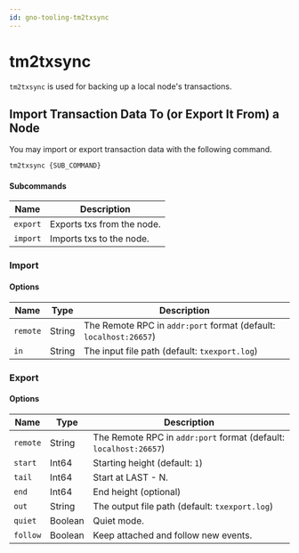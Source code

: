 ```yaml
---
id: gno-tooling-tm2txsync
---
```


# tm2txsync

`tm2txsync` is used for backing up a local node's transactions.

## Import Transaction Data To (or Export It From) a Node

You may import or export transaction data with the following command.

```bash
tm2txsync {SUB_COMMAND}
```

#### **Subcommands**

| Name     | Description                |
| -------- | -------------------------- |
| `export` | Exports txs from the node. |
| `import` | Imports txs to the node.   |

### Import

#### **Options**

| Name     | Type   | Description                                                       |
| -------- | ------ | ----------------------------------------------------------------- |
| `remote` | String | The Remote RPC in `addr:port` format (default: `localhost:26657`) |
| `in`     | String | The input file path (default: `txexport.log`)                     |

### Export

#### **Options**

| Name     | Type    | Description                                                       |
| -------- | ------- | ----------------------------------------------------------------- |
| `remote` | String  | The Remote RPC in `addr:port` format (default: `localhost:26657`) |
| `start`  | Int64   | Starting height (default: `1`)                                    |
| `tail`   | Int64   | Start at LAST - N.                                                |
| `end`    | Int64   | End height (optional)                                             |
| `out`    | String  | The output file path (default: `txexport.log`)                    |
| `quiet`  | Boolean | Quiet mode.                                                       |
| `follow` | Boolean | Keep attached and follow new events.                              |
